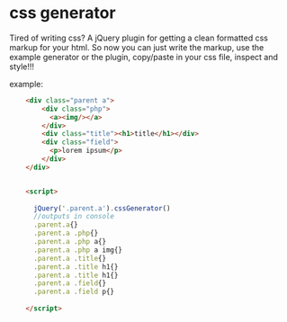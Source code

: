 css generator
====================

Tired of writing css? 
A jQuery plugin for getting a clean formatted css markup for your html.
So now you can just write the markup, use the example generator or the plugin, 
copy/paste in your css file, inspect and style!!!


example:
```html
	<div class="parent a"> 
		<div class="php">
		  <a><img/></a>
		</div>
		<div class="title"><h1>title</h1></div>
		<div class="field">
		  <p>lorem ipsum</p>
		</div>
	</div>


	<script>
	  
	  jQuery('.parent.a').cssGenerator()
	  //outputs in console
	  .parent.a{}
	  .parent.a .php{}
	  .parent.a .php a{}
	  .parent.a .php a img{}
	  .parent.a .title{}
	  .parent.a .title h1{}
	  .parent.a .title h1{}
	  .parent.a .field{}
	  .parent.a .field p{}
	  
	</script>
```
